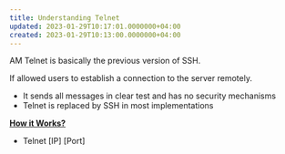 ```yaml
---
title: Understanding Telnet
updated: 2023-01-29T10:17:01.0000000+04:00
created: 2023-01-29T10:13:00.0000000+04:00
---
```


AM
Telnet is basically the previous version of SSH.

If allowed users to establish a connection to the server remotely.

- It sends all messages in clear test and has no security mechanisms
- Telnet is replaced by SSH in most implementations

**<u>How it Works?</u>**

- Telnet \[IP\] \[Port\]
